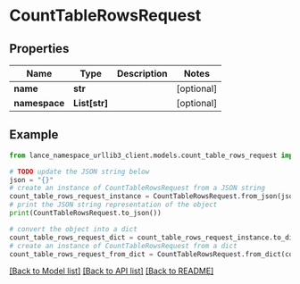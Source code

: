 # CountTableRowsRequest


## Properties

Name | Type | Description | Notes
------------ | ------------- | ------------- | -------------
**name** | **str** |  | [optional] 
**namespace** | **List[str]** |  | [optional] 

## Example

```python
from lance_namespace_urllib3_client.models.count_table_rows_request import CountTableRowsRequest

# TODO update the JSON string below
json = "{}"
# create an instance of CountTableRowsRequest from a JSON string
count_table_rows_request_instance = CountTableRowsRequest.from_json(json)
# print the JSON string representation of the object
print(CountTableRowsRequest.to_json())

# convert the object into a dict
count_table_rows_request_dict = count_table_rows_request_instance.to_dict()
# create an instance of CountTableRowsRequest from a dict
count_table_rows_request_from_dict = CountTableRowsRequest.from_dict(count_table_rows_request_dict)
```
[[Back to Model list]](../README.md#documentation-for-models) [[Back to API list]](../README.md#documentation-for-api-endpoints) [[Back to README]](../README.md)


